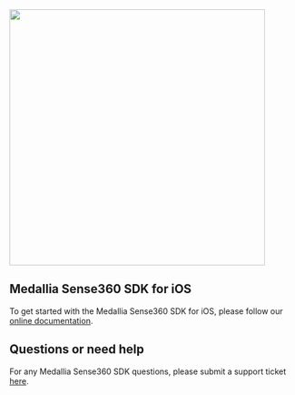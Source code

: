<img src="https://user-images.githubusercontent.com/109184597/229904478-59d1d0ea-7079-4ce2-bc1b-40eaf7885759.png" width="450">

## Medallia Sense360 SDK for iOS
To get started with the Medallia Sense360 SDK for iOS, please follow our [online documentation](https://docs.medallia.com/?resourceId=sense360-ios-getting-started).

## Questions or need help
For any Medallia Sense360 SDK questions, please submit a support ticket [here](https://help.medallia.com/).
